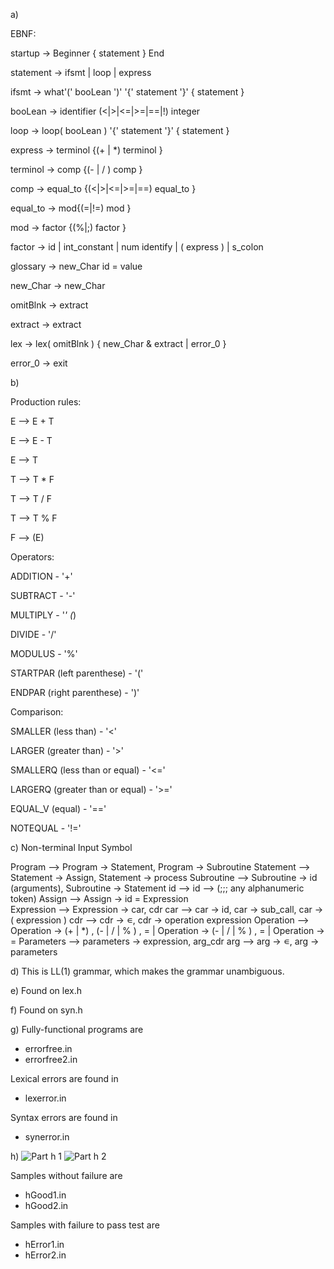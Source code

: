 
a)

EBNF:

startup → Beginner { statement } End

statement → ifsmt | loop | express

ifsmt → what'(' booLean ')' '{' statement '}' { statement } 

booLean → identifier (<|>|<=|>=|==|!) integer

loop → loop( booLean ) '{' statement '}' { statement }

express → terminol {(+ | *) terminol } 

terminol → comp {(- | / ) comp }

comp → equal_to {(<|>|<=|>=|==) equal_to }

equal_to → mod{(=|!=) mod }

mod → factor {(%|;) factor }

factor → id | int_constant | num identify | ( express ) | s_colon

glossary → new_Char id = value 

new_Char → new_Char

omitBlnk → extract

extract → extract

lex → lex( omitBlnk ) { new_Char & extract | error_0 }

error_0 → exit

b)

Production rules:

E --> E + T

E --> E - T

E --> T

T --> T * F

T --> T / F

T --> T % F

F --> (E)


Operators:

ADDITION - '+'

SUBTRACT - '-'

MULTIPLY - '*' (*)

DIVIDE - '/'

MODULUS - '%'

STARTPAR (left parenthese) - '('

ENDPAR (right parenthese) - ')'


Comparison:

SMALLER (less than) - '<'

LARGER (greater than) - '>'

SMALLERQ (less than or equal) - '<='

LARGERQ (greater than or equal) - '>='

EQUAL_V (equal) - '=='

NOTEQUAL - '!='


c)
Non-terminal		Input Symbol
		
Program     --> Program → Statement, Program → Subroutine
Statement   --> Statement → Assign, Statement → process
Subroutine  --> Subroutine → id (arguments), Subroutine → Statement
id --> id   --> (;;; any alphanumeric token)
Assign      --> Assign → id = Expression                   
Expression  --> Expression → car, cdr
car         --> car → id, car → sub_call, car → ( expression )
cdr         --> cdr → ∊, cdr → operation expression
Operation   --> Operation → (+ | *) , (- | / | % ) , = | Operation →  (- | / | % ) , = | Operation → =
Parameters  --> parameters → expression, arg_cdr
arg         --> arg → ∊, arg → parameters


d)
This is LL(1) grammar, which makes the grammar unambiguous.

e)
Found on lex.h

f)
Found on syn.h

g)
Fully-functional programs are 
- errorfree.in
- errorfree2.in

Lexical errors are found in 
- lexerror.in

Syntax errors are found in 
- synerror.in

h)
![Part h 1](https://user-images.githubusercontent.com/118640495/202877310-8f882b45-ae25-42ff-910d-1a00c5fcb744.png)
![Part h 2](https://user-images.githubusercontent.com/118640495/202877313-43e618d6-50e0-4f23-b39c-ddc21ec6751c.png)

Samples without failure are
- hGood1.in
- hGood2.in

Samples with failure to pass test are
- hError1.in
- hError2.in
